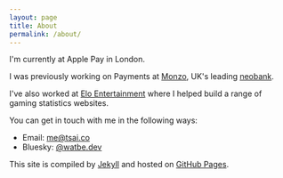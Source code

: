 ```yaml
---
layout: page
title: About
permalink: /about/
---
```


I'm currently at Apple Pay in London.

I was previously working on Payments at [Monzo](https://www.monzo.com), UK's leading [neobank](https://en.wikipedia.org/wiki/Neobank).

I've also worked at [Elo Entertainment](https://www.elo.io/) where I helped build a range of gaming statistics websites.

You can get in touch with me in the following ways:

* Email: [me@tsai.co](mailto:me@tsai.co)
* Bluesky: [@watbe.dev](https://bsky.app/profile/watbe.dev)

This site is compiled by [Jekyll](http://jekyllrb.com/) and hosted on [GitHub Pages](https://pages.github.com/).
